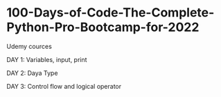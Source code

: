 # 100-Days-of-Code-The-Complete-Python-Pro-Bootcamp-for-2022
Udemy cources

DAY 1: Variables, input, print 

DAY 2: Daya Type

DAY 3: Control flow and logical operator
